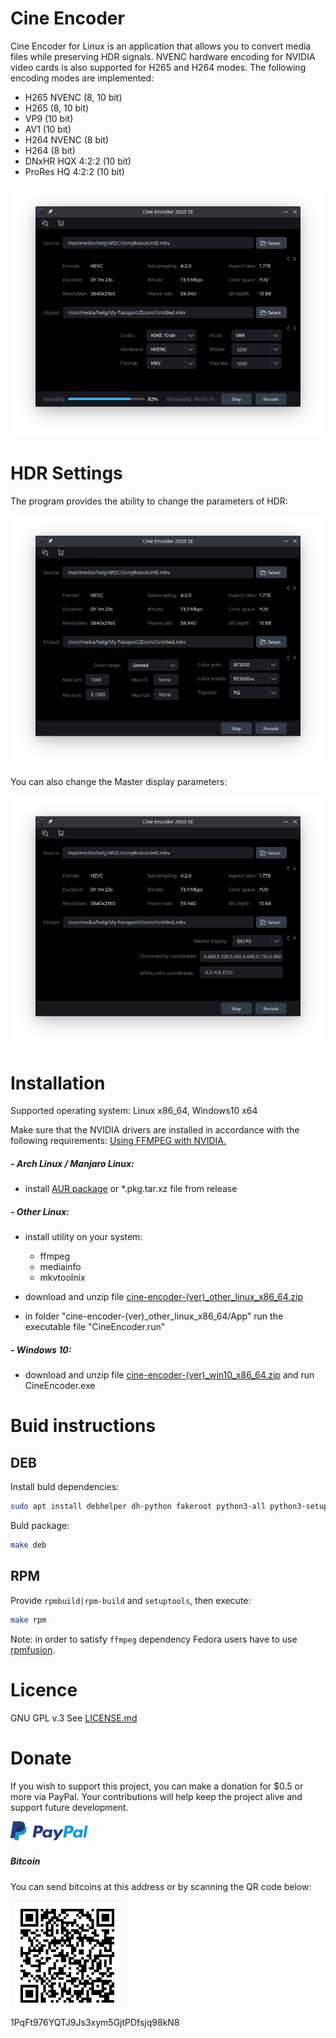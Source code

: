 # Cine Encoder

Cine Encoder for Linux is an application that allows you to convert media files while preserving HDR signals. NVENC hardware encoding for NVIDIA video cards is also supported for H265 and H264 modes. The following encoding modes are implemented:

  - H265 NVENC (8, 10 bit)
  - H265 (8, 10 bit)
  - VP9 (10 bit)
  - AV1 (10 bit)
  - H264 NVENC (8 bit)
  - H264 (8 bit)
  - DNxHR HQX 4:2:2 (10 bit)
  - ProRes HQ 4:2:2 (10 bit)


![View](./images/View.png)

# HDR Settings

The program provides the ability to change the parameters of HDR:

![HDR_settings](./images/HDR_settings.png)

You can also change the Master display parameters:

![HDR_settings](./images/HDR_settings-2.png)


# Installation

Supported operating system: Linux x86_64, Windows10 x64

Make sure that the NVIDIA drivers are installed in accordance with the following requirements: [Using FFMPEG with NVIDIA.](https://docs.nvidia.com/video-technologies/video-codec-sdk/ffmpeg-with-nvidia-gpu/index.html)

##### - Arch Linux / Manjaro Linux:
  - install [AUR package](https://aur.archlinux.org/packages/cine-encoder/) or *.pkg.tar.xz file from release

##### - Other Linux:
  - install utility on your system:
    
    - ffmpeg
    - mediainfo
    - mkvtoolnix

  - download and unzip file [cine-encoder-(ver)_other_linux_x86_64.zip](https://github.com/CineEncoder/cine-encoder/releases)

  - in folder "cine-encoder-(ver)_other_linux_x86_64/App" run the executable file "CineEncoder.run" 
  
##### - Windows 10:
  - download and unzip file [cine-encoder-(ver)_win10_x86_64.zip](https://github.com/CineEncoder/cine-encoder/releases) and run CineEncoder.exe

# Buid instructions

## DEB

Install buld dependencies:

```sh
sudo apt install debhelper dh-python fakeroot python3-all python3-setuptools python3-stdeb
```

Buld package:

```sh
make deb
```

## RPM

Provide `rpmbuild|rpm-build` and `setuptools`, then execute:

```sh
make rpm
```

Note: in order to satisfy `ffmpeg` dependency Fedora users have to use [rpmfusion](https://rpmfusion.org/).

# Licence

GNU GPL v.3
See [LICENSE.md](https://github.com/CineEncoder/CineEncoder/blob/master/LICENSE)

# Donate

If you wish to support this project, you can make a donation for $0.5 or more via PayPal. Your contributions will help keep the project alive and support future development.

[![PayPal](./images/PayPal.png)](https://paypal.me/KozhukharenkoOleg?locale.x=ru_RU)

##### Bitcoin
You can send bitcoins at this address or by scanning the QR code below:

![Bitcoin](./images/Bitcoin.png)

1PqFt976YQTJ9Js3xym5GjtPDfsjq98kN8
